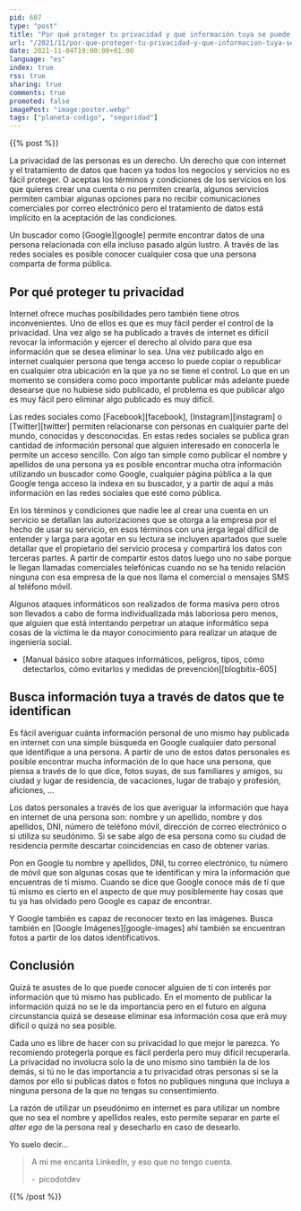 ```yaml
---
pid: 607
type: "post"
title: "Por qué proteger tu privacidad y qué información tuya se puede encontrar con una búsqueda en internet"
url: "/2021/11/por-que-proteger-tu-privacidad-y-que-informacion-tuya-se-puede-encontrar-con-una-busqueda-en-internet/"
date: 2021-11-04T19:00:00+01:00
language: "es"
index: true
rss: true
sharing: true
comments: true
promoted: false
imagePost: "image:poster.webp"
tags: ["planeta-codigo", "seguridad"]
---
```


{{% post %}}

La privacidad de las personas es un derecho. Un derecho que con internet y el tratamiento de datos que hacen ya todos los negocios y servicios no es fácil proteger. O aceptas los términos y condiciones de los servicios en los que quieres crear una cuenta o no permiten crearla, algunos servicios permiten cambiar algunas opciones para no recibir comunicaciones comerciales por correo electrónico pero el tratamiento de datos está implícito en la aceptación de las condiciones.

Un buscador como [Google][google] permite encontrar datos de una persona relacionada con ella incluso pasado algún lustro. A través de las redes sociales es posible conocer cualquier cosa que una persona comparta de forma pública.

## Por qué proteger tu privacidad

Internet ofrece muchas posibilidades pero también tiene otros inconvenientes. Uno de ellos es que es muy fácil perder el control de la privacidad. Una vez algo se ha publicado a través de internet es difícil revocar la información y ejercer el derecho al olvido para que esa información que se desea eliminar lo sea. Una vez publicado algo en internet cualquier persona que tenga acceso lo puede copiar o republicar en cualquier otra ubicación en la que ya no se tiene el control. Lo que en un momento se considera como poco importante publicar más adelante puede desearse que no hubiese sido publicado, el problema es que publicar algo es muy fácil pero eliminar algo publicado es muy difícil.

Las redes sociales como [Facebook][facebook], [Instagram][instagram] o [Twitter][twitter] permiten relacionarse con personas en cualquier parte del mundo, conocidas y desconocidas. En estas redes sociales se publica gran cantidad de información personal que alguien interesado en conocerla le permite un acceso sencillo. Con algo tan simple como publicar el nombre y apellidos de una persona ya es posible encontrar mucha otra información utilizando un buscador como Google, cualquier página pública a la que Google tenga acceso la indexa en su buscador, y a partir de aquí a más información en las redes sociales que esté como pública.

En los términos y condiciones que nadie lee al crear una cuenta en un servicio se detallan las autorizaciones que se otorga a la empresa por el hecho de usar su servicio, en esos términos con una jerga legal dificil de entender y larga para agotar en su lectura se incluyen apartados que suele detallar que el propietario del servicio procesa y compartirá los datos con terceras partes. A partir de compartir estos datos luego uno no sabe porque le llegan llamadas comerciales telefónicas cuando no se ha tenido relación ninguna con esa empresa de la que nos llama el comercial o mensajes SMS al teléfono móvil.

Algunos ataques informáticos son realizados de forma masiva pero otros son llevados a cabo de forma individualizada más laboriosa pero menos, que alguien que está intentando perpetrar un ataque informático sepa cosas de la víctima le da mayor conocimiento para realizar un ataque de ingeniería social.

* [Manual básico sobre ataques informáticos, peligros, tipos, cómo detectarlos, cómo evitarlos y medidas de prevención][blogbitix-605]

## Busca información tuya a través de datos que te identifican

Es fácil averiguar cuánta información personal de uno mismo hay publicada en internet con una simple búsqueda en Google cualquier dato personal que identifique a una persona. A partir de uno de estos datos personales es posible encontrar mucha información de lo que hace una persona, que piensa a través de lo que dice, fotos suyas, de sus familiares y amigos, su ciudad y lugar de residencia, de vacaciones, lugar de trabajo y profesión, aficiones, ...

Los datos personales a través de los que averiguar la información que haya en internet de una persona son: nombre y un apellido, nombre y dos apellidos, DNI, número de teléfono móvil, dirección de correo electrónico o si utiliza su seudónimo. Si se sabe algo de esa persona como su ciudad de residencia permite descartar coincidencias en caso de obtener varias.

Pon en Google tu nombre y apellidos, DNI, tu correo electrónico, tu número de móvil que son algunas cosas que te identifican y mira la información que encuentras de ti mismo. Cuando se dice que Google conoce más de ti que tú mismo es cierto en el aspecto de que muy posiblemente hay cosas que tu ya has olvidado pero Google es capaz de encontrar.

Y Google también es capaz de reconocer texto en las imágenes. Busca también en [Google Imágenes][google-images] ahí también se encuentran fotos a partir de los datos identificativos.

## Conclusión

Quizá te asustes de lo que puede conocer alguien de ti con interés por información que tú mismo has publicado. En el momento de publicar la información quizá no se le da importancia pero en el futuro en alguna circunstancia quizá se desease eliminar esa información cosa que erá muy difícil o quizá no sea posible.

Cada uno es libre de hacer con su privacidad lo que mejor le parezca. Yo recomiendo protegerla porque es fácil perderla pero muy difícil recuperarla. La privacidad no involucra solo la de uno mismo sino también la de los demás, si tú no le das importancia a tu privacidad otras personas si se la damos por ello si publicas datos o fotos no publiques ninguna que incluya a ninguna persona de la que no tengas su consentimiento.

La razón de utilizar un pseudónimo en internet es para utilizar un nombre que no sea el nombre y apellidos reales, esto permite separar en parte el _alter ego_ de la persona real y desecharlo en caso de desearlo.

Yo suelo decir...

> A mi me encanta LinkedIn, y eso que no tengo cuenta.
>
> -  picodotdev

{{% /post %}}
